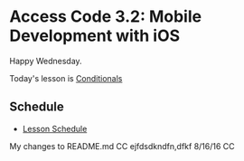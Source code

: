 # Access Code 3.2: Mobile Development with iOS

Happy Wednesday.

Today's lesson is [Conditionals](/lessons/conditionals)

## Schedule

- [Lesson Schedule](schedule.md)


My changes to README.md CC
ejfdsdkndfn,dfkf 8/16/16 CC